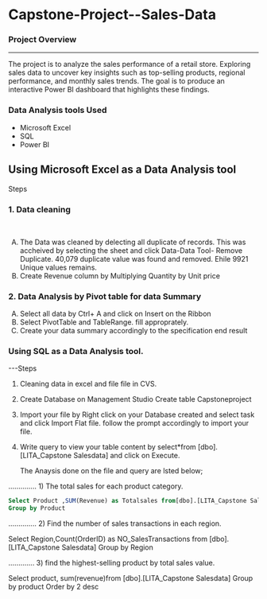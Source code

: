 # Capstone-Project--Sales-Data

### Project Overview
---
The project is to  analyze the sales performance of a retail store. Exploring sales data to uncover key insights such as top-selling products, regional performance, and monthly sales trends. The goal is to produce an interactive Power BI dashboard that highlights these findings.

### Data Analysis tools Used
- Microsoft Excel
- SQL
- Power BI

## Using Microsoft Excel as a Data Analysis tool
Steps
<h3>1. Data cleaning </h3><br/>
    <ol type="A"> 
     <li>The Data was cleaned by delecting all duplicate of records. This was accheived by selecting the sheet and click Data-Data Tool- Remove Duplicate. 40,079 duplicate value was found and removed. Ehile 9921 Unique values remains. </li>
     <li> Create Revenue column by Multiplying Quantity by Unit price</li>
    </ol>

  
<h3>2. Data Analysis by Pivot table for data Summary</h3>  
     <ol type="A"> 
   <li>Select all data by Ctrl+ A and click on  Insert on the Ribbon</li>
  <li> Select PivotTable and TableRange. fill approprately. </li>
   <li>Create your data summary accordingly to the specification end result </li>
     </ol>
     
### Using SQL as a Data Analysis tool.
---Steps
 1) Cleaning data in excel and file file in CVS.
 2) Create Database on Management Studio
    Create table Capstoneproject
3) Import your file by Right click on your Database created and select task and click Import Flat file. follow the prompt accordingly to import your file.
4) Write query to view your table content by
   select*from [dbo].[LITA_Capstone Salesdata] and click on Execute.

   The Anaysis done on the file and query are lsted below;

.............. 1) The total sales for each product category.
```SQL
Select Product ,SUM(Revenue) as Totalsales from[dbo].[LITA_Capstone Salesdata]
Group by Product
```

.............. 2) Find the number of sales transactions in each region.

Select Region,Count(OrderID) as  NO_SalesTransactions from [dbo].[LITA_Capstone Salesdata]
Group by Region

............. 3) find the highest-selling product by total sales value.

Select product, sum(revenue)from [dbo].[LITA_Capstone Salesdata]
Group by product
Order by 2 desc

